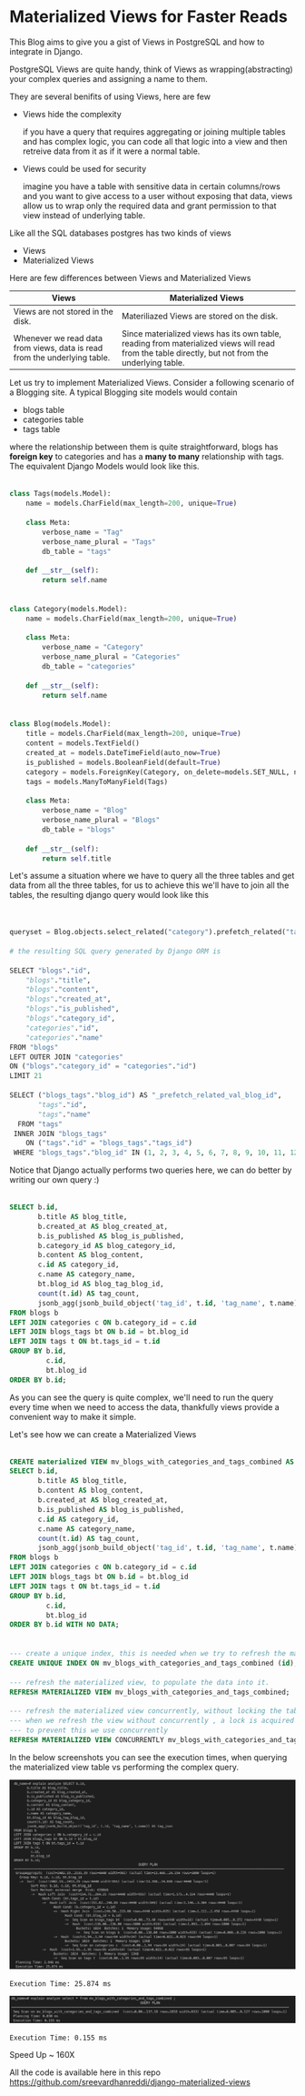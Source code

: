 # Materialized Views for Faster Reads

This Blog aims to give you a gist of Views in PostgreSQL and how to integrate in Django.

PostgreSQL Views are quite handy, think of Views as wrapping(abstracting) your complex queries and assigning a name to them.

They are several benifits of using Views, here are few

- Views hide the complexity

  if you have a query that requires aggregating or joining multiple tables and has complex logic, you can code all that logic into a view
  and then retreive data from it as if it were a normal table.

- Views could be used for security

  imagine you have a table with sensitive data in certain columns/rows and you want to give access to a user without exposing that data, views allow us to wrap only the required data and grant permission to that view instead of underlying table.

Like all the SQL databases postgres has two kinds of views

- Views
- Materialized Views

Here are few differences between Views and Materialized Views

| Views                                                                     | Materialized Views                                                                                                                                |
| ------------------------------------------------------------------------- | ------------------------------------------------------------------------------------------------------------------------------------------------- |
| Views are not stored in the disk.                                         | Materiliazed Views are stored on the disk.                                                                                                        |
| Whenever we read data from views, data is read from the underlying table. | Since materialized views has its own table, reading from materialized views will read from the table directly, but not from the underlying table. |

Let us try to implement Materialized Views. Consider a following scenario of a Blogging site. A typical Blogging site models would contain

- blogs table
- categories table
- tags table

where the relationship between them is quite straightforward, blogs has **foreign key** to categories and has a **many to many** relationship with tags. The equivalent Django Models would look like this.

```python

class Tags(models.Model):
    name = models.CharField(max_length=200, unique=True)

    class Meta:
        verbose_name = "Tag"
        verbose_name_plural = "Tags"
        db_table = "tags"

    def __str__(self):
        return self.name


class Category(models.Model):
    name = models.CharField(max_length=200, unique=True)

    class Meta:
        verbose_name = "Category"
        verbose_name_plural = "Categories"
        db_table = "categories"

    def __str__(self):
        return self.name


class Blog(models.Model):
    title = models.CharField(max_length=200, unique=True)
    content = models.TextField()
    created_at = models.DateTimeField(auto_now=True)
    is_published = models.BooleanField(default=True)
    category = models.ForeignKey(Category, on_delete=models.SET_NULL, null=True)
    tags = models.ManyToManyField(Tags)

    class Meta:
        verbose_name = "Blog"
        verbose_name_plural = "Blogs"
        db_table = "blogs"

    def __str__(self):
        return self.title


```

Let's assume a situation where we have to query all the three tables and get data from all the three tables, for us to achieve this we'll have to join all the tables, the resulting django query would look like this

```python


queryset = Blog.objects.select_related("category").prefetch_related("tags").all()

# the resulting SQL query generated by Django ORM is

SELECT "blogs"."id",
    "blogs"."title",
    "blogs"."content",
    "blogs"."created_at",
    "blogs"."is_published",
    "blogs"."category_id",
    "categories"."id",
    "categories"."name"
FROM "blogs"
LEFT OUTER JOIN "categories"
ON ("blogs"."category_id" = "categories"."id")
LIMIT 21

SELECT ("blogs_tags"."blog_id") AS "_prefetch_related_val_blog_id",
       "tags"."id",
       "tags"."name"
  FROM "tags"
 INNER JOIN "blogs_tags"
    ON ("tags"."id" = "blogs_tags"."tags_id")
 WHERE "blogs_tags"."blog_id" IN (1, 2, 3, 4, 5, 6, 7, 8, 9, 10, 11, 12, 13, 14, 15, 16, 17, 18, 19, 20, 21)

```

Notice that Django actually performs two queries here, we can do better by writing our own query :)

```sql

SELECT b.id,
       b.title AS blog_title,
       b.created_at AS blog_created_at,
       b.is_published AS blog_is_published,
       b.category_id AS blog_category_id,
       b.content AS blog_content,
       c.id AS category_id,
       c.name AS category_name,
       bt.blog_id AS blog_tag_blog_id,
       count(t.id) AS tag_count,
       jsonb_agg(jsonb_build_object('tag_id', t.id, 'tag_name', t.name)) AS tag_json
FROM blogs b
LEFT JOIN categories c ON b.category_id = c.id
LEFT JOIN blogs_tags bt ON b.id = bt.blog_id
LEFT JOIN tags t ON bt.tags_id = t.id
GROUP BY b.id,
         c.id,
         bt.blog_id
ORDER BY b.id;


```

As you can see the query is quite complex, we'll need to run the query every time when we need to access the data, thankfully views provide a convenient way to make it simple.

Let's see how we can create a Materialized Views

```sql

CREATE materialized VIEW mv_blogs_with_categories_and_tags_combined AS
SELECT b.id,
       b.title AS blog_title,
       b.content AS blog_content,
       b.created_at AS blog_created_at,
       b.is_published AS blog_is_published,
       c.id AS category_id,
       c.name AS category_name,
       count(t.id) AS tag_count,
       jsonb_agg(jsonb_build_object('tag_id', t.id, 'tag_name', t.name)) AS tags
FROM blogs b
LEFT JOIN categories c ON b.category_id = c.id
LEFT JOIN blogs_tags bt ON b.id = bt.blog_id
LEFT JOIN tags t ON bt.tags_id = t.id
GROUP BY b.id,
         c.id,
         bt.blog_id
ORDER BY b.id WITH NO DATA;


--- create a unique index, this is needed when we try to refresh the materialized view concurrently
CREATE UNIQUE INDEX ON mv_blogs_with_categories_and_tags_combined (id);

--- refresh the materialized view, to populate the data into it.
REFRESH MATERIALIZED VIEW mv_blogs_with_categories_and_tags_combined;

--- refresh the materialized view concurrently, without locking the table
--- when we refresh the view without concurrently , a lock is acquired on the table
--- to prevent this we use concurrently
REFRESH MATERIALIZED VIEW CONCURRENTLY mv_blogs_with_categories_and_tags_combined;


```

In the below screenshots you can see the execution times, when querying the materialized view table vs performing the complex query.

![without_materialized_views](/docs/complex_query.png)

```
Execution Time: 25.874 ms

```

![with_materialized_views](/docs/materialized_views.png)

```
Execution Time: 0.155 ms

```

Speed Up ~ 160X

All the code is available here in this repo https://github.com/sreevardhanreddi/django-materialized-views
